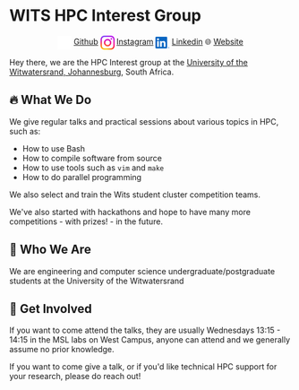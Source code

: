 # WITS HPC Interest Group

<!-- style="vertical-align: center; text-align: center; width:100%" -->
<div align="center">
    <span style="display: inline-block"> 
        <img width="25" src="figures/github-light.svg" style="vertical-align:middle">
        <span style=""><a href="https://github.com/Michael-Beukman/HPC-InterestGroup" style="margin: auto">Github</a></span>
    </span>
    <span style="display: inline-block">
        <img width="25" src="figures/instagram.svg" style="vertical-align:middle">
        <span style=""><a href="https://www.instagram.com/witshpc/" style="margin: auto">Instagram</a></span>
    </span>
    <span style="display: inline-block">
        <img width="25" src="figures/linkedin.svg" style="vertical-align:middle">
        <span style=""><a href="https://www.linkedin.com/company/wits-hpc-interest-group" style="margin: auto">Linkedin</a></span>
    </span>
    <span style="display: inline-block">
        🌐
        <span style=""><a href="https://wits-hpc.tech" style="margin: auto">Website</a></span>
    </span>
</div>




Hey there, we are the HPC Interest group at the [University of the Witwatersrand, Johannesburg](wits.ac.za/), South Africa.

## 🔥 What We Do
We give regular talks and practical sessions about various topics in HPC, such as:
- How to use Bash
- How to compile software from source
- How to use tools such as `vim` and `make`
- How to do parallel programming

We also select and train the Wits student cluster competition teams.

We've also started with hackathons and hope to have many more competitions - with prizes! - in the future.

## 🤝 Who We Are
We are engineering and computer science undergraduate/postgraduate students at the University of the Witwatersrand

## 🤝 Get Involved
If you want to come attend the talks, they are usually Wednesdays 13:15 - 14:15 in the MSL labs on West Campus, anyone can attend and we generally assume no prior knowledge.


If you want to come give a talk, or if you'd like technical HPC support for your research, please do reach out!
